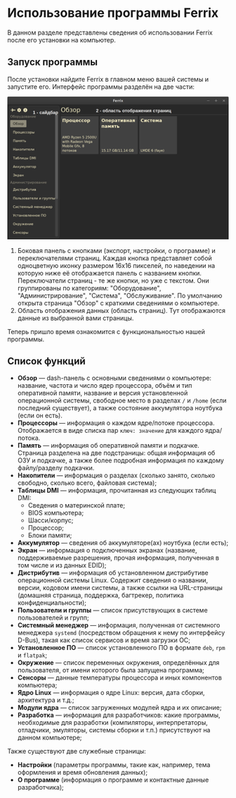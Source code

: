 # Использование программы Ferrix

В данном разделе представлены сведения об использовании Ferrix после его установки на компьютер.

## Запуск программы

После установки найдите Ferrix в главном меню вашей системы и запустите его. Интерфейс программы разделён на две части:

![](assets/example_win.png)

1. Боковая панель с кнопками (экспорт, настройки, о программе) и переключателями страниц. Каждая кнопка представляет собой одноцветную иконку размером 16х16 пикселей, по наведении на которую ниже её отображается панель с названием кнопки. Переключатели страниц - те же кнопки, но уже с текстом. Они группированы по категориям: "Оборудование", "Администрирование", "Система", "Обслуживание". По умолчанию открыта страница "Обзор" с краткими сведениями о компьютере.
2. Область отображения данных (область страниц). Тут отображаются данные из выбранной вами страницы.

Теперь пришло время ознакомится с функциональностью нашей программы.

## Список функций

- **Обзор** — dash-панель с основными сведениями о компьютере: название, частота и число ядер процессора, объём и тип оперативной памяти, название и версия установленной операционной системы, свободное место в разделах `/` и `/home` (если последний существует), а также состояние аккумулятора ноутбука (если он есть).
- **Процессоры** — информация о каждом ядре/потоке процессора. Отображается в виде списка пар `ключ: значение` для каждого ядра/потока.
- **Память** — информация об оперативной памяти и подкачке. Страница разделена на две подстраницы: общая информация об ОЗУ и подкачке, а также более подробная информация по каждому файлу/разделу подкачки.
- **Накопители** — информация о разделах (сколько занято, сколько свободно, сколько всего, файловая система);
- **Таблицы DMI** — информация, прочитанная из следующих таблиц DMI:
    - Сведения о материнской плате;
    - BIOS компьютера;
    - Шасси/корпус;
    - Процессор;
    - Блоки памяти;
- **Аккумулятор** — сведения об аккумуляторе(ах) ноутбука (если есть);
- **Экран** — информация о подключенных экранах (название, поддерживаемые разрешения, прочая информация, полученная в том числе и из данных EDID);
- **Дистрибутив** — информация об установленном дистрибутиве операционной системы Linux. Содержит сведения о названии, версии, кодовом имени системы, а также ссылки на URL-страницы (домашняя страница, поддержка, багтрекер, политика конфиденциальности);
- **Пользователи и группы** — список присутствующих в системе пользователей и групп;
- **Системный менеджер** — информация, полученная от системного менеджера `systemd` (посредством обращения к нему по интерфейсу D-Bus), такая как список сервисов и время загрузки ОС;
- **Установленное ПО** — список установленного ПО в формате `deb`, `rpm` и `flatpak`;
- **Окружение** — список переменных окружения, определённых для пользователя, от имени которого была запущена программа;
- **Сенсоры** — данные температуры процессора и иных компонентов компьютера;
- **Ядро Linux** — информация о ядре Linux: версия, дата сборки, архитектура и т.д.;
- **Модули ядра** — список загруженных модулей ядра и их описание;
- **Разработка** — информация для разработчиков: какие программы, необходимые для разработки (компиляторы, интерпретаторы, отладчики, эмуляторы, системы сборки и т.п.) присутствуют на данном компьютере;

Также существуют две служебные страницы:

- **Настройки** (параметры программы, такие как, например, тема оформления и время обновления данных);
- **О программе** (информация о программе и контактные данные разработчика);
